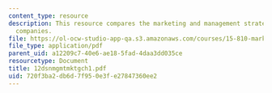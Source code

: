 ```yaml
---
content_type: resource
description: This resource compares the marketing and management strategies of different
  companies.
file: https://ol-ocw-studio-app-qa.s3.amazonaws.com/courses/15-810-marketing-management-fall-2004/720f3ba2db6d7f950e3fe27847360ee2_12dsnmgmtmktgch1.pdf
file_type: application/pdf
parent_uid: a12209c7-40e6-ae18-5fad-4daa3dd035ce
resourcetype: Document
title: 12dsnmgmtmktgch1.pdf
uid: 720f3ba2-db6d-7f95-0e3f-e27847360ee2
---
```

